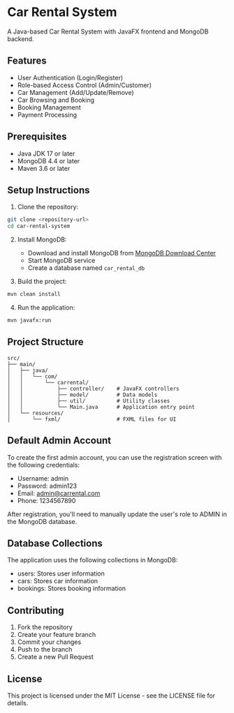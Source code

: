 # Car Rental System

A Java-based Car Rental System with JavaFX frontend and MongoDB backend.

## Features

- User Authentication (Login/Register)
- Role-based Access Control (Admin/Customer)
- Car Management (Add/Update/Remove)
- Car Browsing and Booking
- Booking Management
- Payment Processing

## Prerequisites

- Java JDK 17 or later
- MongoDB 4.4 or later
- Maven 3.6 or later

## Setup Instructions

1. Clone the repository:
```bash
git clone <repository-url>
cd car-rental-system
```

2. Install MongoDB:
   - Download and install MongoDB from [MongoDB Download Center](https://www.mongodb.com/try/download/community)
   - Start MongoDB service
   - Create a database named `car_rental_db`

3. Build the project:
```bash
mvn clean install
```

4. Run the application:
```bash
mvn javafx:run
```

## Project Structure

```
src/
├── main/
│   ├── java/
│   │   └── com/
│   │       └── carrental/
│   │           ├── controller/    # JavaFX controllers
│   │           ├── model/         # Data models
│   │           ├── util/          # Utility classes
│   │           └── Main.java      # Application entry point
│   └── resources/
│       └── fxml/                  # FXML files for UI
```

## Default Admin Account

To create the first admin account, you can use the registration screen with the following credentials:
- Username: admin
- Password: admin123
- Email: admin@carrental.com
- Phone: 1234567890

After registration, you'll need to manually update the user's role to ADMIN in the MongoDB database.

## Database Collections

The application uses the following collections in MongoDB:
- users: Stores user information
- cars: Stores car information
- bookings: Stores booking information

## Contributing

1. Fork the repository
2. Create your feature branch
3. Commit your changes
4. Push to the branch
5. Create a new Pull Request

## License

This project is licensed under the MIT License - see the LICENSE file for details. 
